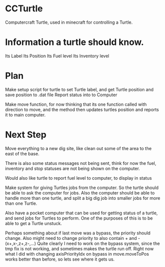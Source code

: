 # CCTurtle
Computercraft Turtle, used in minecraft for controlling a Turtle.

# Information a turtle should know.
Its Label
Its Position
Its Fuel level
Its Inventory level

# Plan
Make setup script for turtle to set Turtle label, and get Turtle position and save position to .dat file
Report status into to Computer

Make move function, for now thinking that its one function called with direction to move, and the method then updates turtles position and reports it to main computer.

# Next Step
Move everything to a new dig site, like clean out some of the area to the east of the base.

There is also some status messages not being sent, think for now the fuel, inventory and stop statuses are not being shown on the computer.

Would also like turtle to report fuel level to computer, to display in status

Make system for giving Turtles jobs from the computer.
So the turtle should be able to ask the computer for jobs.
Also the computer should be able to handle more than one turtle, and split a big dig job into smaller jobs for more than one Turtle.

Also have a pocket computer that can be used for getting status of a turtle, and send jobs for Turtles to perform.
One of the purposes of this is to be able to get a Turtle unstuck.

Perhaps something about if last move was a bypass, the priority should change.
Also might need to change priority to also contain + and - (x+,x-,z+,z-,...)
Quite clearly I need to work on the bypass system, since the tmp fix is not working, and sometimes makes the turtle run off.
Right now what I did with changing axisPriorityIdx on bypass in move.moveToPos works better than before, so lets see where it gets us.

